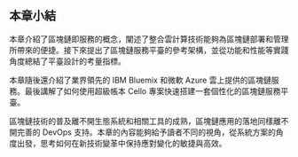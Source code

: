 ## 本章小結

本章介紹了區塊鏈即服務的概念，闡述了整合雲計算技術能夠為區塊鏈部署和管理所帶來的便捷。接下來提出了區塊鏈服務平臺的參考架構，並從功能和性能等實踐角度總結了平臺設計的考量指標。

本章隨後還介紹了業界領先的 IBM Bluemix 和微軟 Azure 雲上提供的區塊鏈服務。最後講解了如何使用超級帳本 Cello 專案快速搭建一套個性化的區塊鏈服務平臺。

區塊鏈技術的普及離不開生態系統和相關工具的成熟，區塊鏈應用的落地同樣離不開完善的 DevOps 支持。本章的內容能夠給予讀者不同的視角，從系統方案的角度出發，思考如何在新技術變革中保持應對變化的敏捷與高效。
